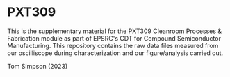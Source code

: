 # PXT309

This is the supplementary material for the PXT309 Cleanroom Processes & Fabrication module as part of EPSRC's CDT for Compound Semiconductor Manufacturing.
This repository contains the raw data files measured from our oscilliscope during characterization and our figure/analysis carried out.

Tom Simpson (2023)
